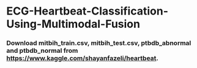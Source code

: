 # ECG-Heartbeat-Classification-Using-Multimodal-Fusion

### Download mitbih_train.csv, mitbih_test.csv, ptbdb_abnormal and ptbdb_normal from https://www.kaggle.com/shayanfazeli/heartbeat.
